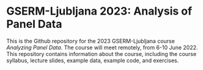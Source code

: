 # GSERM-Ljubljana 2023: Analysis of Panel Data

This is the Github repository for the 2023 GSERM-Ljubljana course *Analyzing Panel Data*. The course will meet remotely, from 6-10 June 2022. This repository contains information about the course, including the course syllabus, lecture slides, example data, example code, and exercises.
